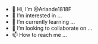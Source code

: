 - 👋 Hi, I’m @Ariande1818F
- 👀 I’m interested in ...
- 🌱 I’m currently learning ...
- 💞️ I’m looking to collaborate on ...
- 📫 How to reach me ...

<!---
Ariande1818F/Ariande1818F is a ✨ special ✨ repository because its `README.md` (this file) appears on your GitHub profile.
You can click the Preview link to take a look at your changes.
--->
